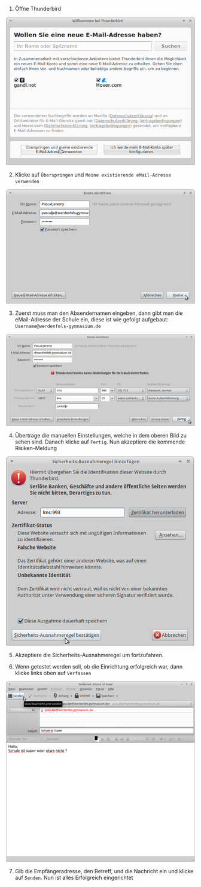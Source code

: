 ﻿1. Öffne Thunderbird

  ![Screenshot 1](content/guides/THUNDERBIRD/ACCOUNT/pic01.png)

2. Klicke auf `Überspringen` und `Meine existierende eMail-Adresse verwenden`

  ![Screenshot 2](content/guides/THUNDERBIRD/ACCOUNT/pic02.png)

3. Zuerst muss man den Absendernamen eingeben, dann gibt man die eMail-Adresse der Schule ein, diese ist wie gefolgt aufgebaut: `Username@werdenfels-gymnasium.de`

  ![Screenshot 3](content/guides/THUNDERBIRD/ACCOUNT/pic03.png)

4. Übertrage die manuellen Einstellungen, welche in dem oberen Bild zu sehen sind. Danach klicke auf `Fertig`. Nun akzeptiere die kommende Risiken-Meldung

  ![Screenshot 4](content/guides/THUNDERBIRD/ACCOUNT/pic04.png)

5. Akzeptiere die Sicherheits-Ausnahmeregel um fortzufahren.

6. Wenn getestet werden soll, ob die Einrichtung erfolgreich war, dann klicke links oben auf `Verfassen`

  ![Screenshot 5](content/guides/THUNDERBIRD/ACCOUNT/pic05.png)

7. Gib die Empfängeradresse, den Betreff, und die Nachricht ein und klicke auf `Senden`. Nun ist alles Erfolgreich eingerichtet